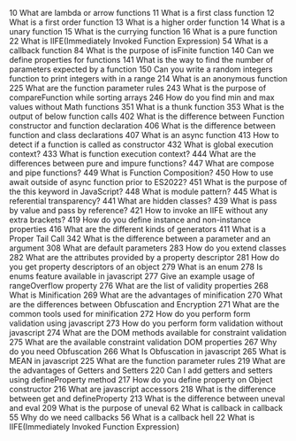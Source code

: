 10	What are lambda or arrow functions
11	What is a first class function
12	What is a first order function
13	What is a higher order function
14	What is a unary function
15	What is the currying function
16	What is a pure function
22	What is IIFE(Immediately Invoked Function Expression)
54	What is a callback function
84	What is the purpose of isFinite function
140	Can we define properties for functions
141	What is the way to find the number of parameters expected by a function
150	Can you write a random integers function to print integers with in a range
214	What is an anonymous function
225	What are the function parameter rules
243	What is the purpose of compareFunction while sorting arrays
246	How do you find min and max values without Math functions
351	What is a thunk function
353	What is the output of below function calls
402	What is the difference between Function constructor and function declaration
406	What is the difference between function and class declarations
407	What is an async function
413	How to detect if a function is called as constructor
432	What is global execution context?
433	What is function execution context?
444	What are the differences between pure and impure functions?
447	What are compose and pipe functions?
449	What is Function Composition?
450	How to use await outside of async function prior to ES2022?
451	What is the purpose of the this keyword in JavaScript?
448	What is module pattern?
445	What is referential transparency?
441	What are hidden classes?
439	What is pass by value and pass by reference?
421	How to invoke an IIFE without any extra brackets?
419	How do you define instance and non-instance properties
416	What are the different kinds of generators
411	What is a Proper Tail Call
342	What is the difference between a parameter and an argument
308	What are default parameters
283	How do you extend classes
282	What are the attributes provided by a property descriptor
281	How do you get property descriptors of an object
279	What is an enum
278	Is enums feature available in javascript
277	Give an example usage of rangeOverflow property
276	What are the list of validity properties
268	What is Minification
269	What are the advantages of minification
270	What are the differences between Obfuscation and Encryption
271	What are the common tools used for minification
272	How do you perform form validation using javascript
273	How do you perform form validation without javascript
274	What are the DOM methods available for constraint validation
275	What are the available constraint validation DOM properties
267	Why do you need Obfuscation
266	What Is Obfuscation in javascript
265	What is MEAN in javascript
225 What are the function parameter rules
219	What are the advantages of Getters and Setters
220	Can I add getters and setters using defineProperty method
217	How do you define property on Object constructor
216 What are javascript accessors
218	What is the difference between get and defineProperty
213	What is the difference between uneval and eval
209	What is the purpose of uneval
62	What is callback in callback
55	Why do we need callbacks
56	What is a callback hell
22	What is IIFE(Immediately Invoked Function Expression)